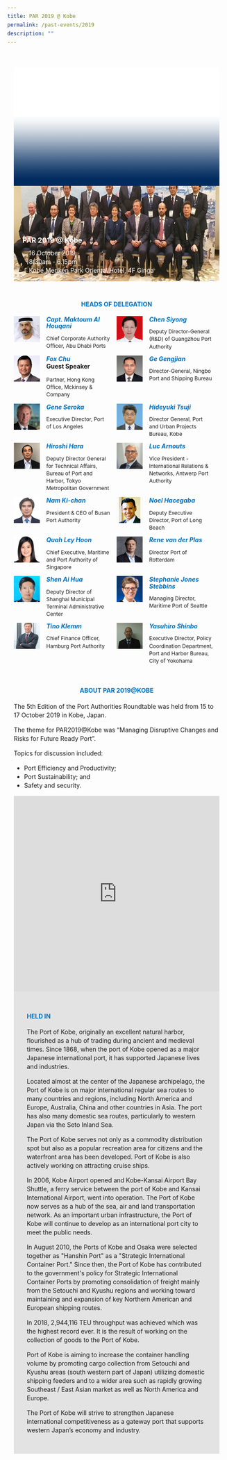 ```yaml
---
title: PAR 2019 @ Kobe
permalink: /past-events/2019
description: ""
---
```

<style type="text/css">
	body {font-size:14px;line-height:1.42857143;}
	h1, h2, h3, h4, h5, h6 {line-height:1.1;}
	a[href$=".pdf"] {margin-left:0;}
	a[href$=".pdf"]:before {display:none;}
	.content ol {font-size:inherit;}
	.content p {margin:0 0 15px;font-size:inherit;line-height:inherit;}
	.content li, .content ol li {margin:0;font-size:inherit;line-height:inherit;}
	.mobile {display:block!important;}
	.desktop {display:none!important;}
	.navbar-end, .is-search-bar {display:none;}
	#main-content .bp-section {padding:0;}
	#main-content .bp-section-pagetitle {display:none;}
	#main-content .bp-container {width:100%;max-width:100%;min-height:250px;padding:0!important;}
	#main-content .bp-container .row {margin:0;}
	#main-content .bp-container .col {padding:0;}
	#main-content .col.is-8 {width:100%;margin:0;}
	#main-content .col.is-2.has-side-nav {display:none;}
	#main-content .bp-dropdown-button {background:#0fa678;color:#fff;text-transform: uppercase;}
	#main-content .bp-dropdown-button:hover, #main-content .bp-dropdown-button:focus {color:#fff;text-decoration:none;}
	@media(min-width:1280px) {
		.mobile {display:none!important;}
		.desktop {display:block!important;}
	}
	
	.par-main {padding:35px 15px;margin:0 auto;}
	.par-main .par-list-none {list-style:none;margin:0;}
	@media(min-width:992px) {
		.par-main {max-width:970px;}
	}
	@media(min-width:1024px) {
		.par-main {padding:35px 0;}
	}
	@media(min-width:1440px) {
		.par-main {max-width:1280px;}
	}
	
	figure {margin:0!important;}
	figcaption {font-style:normal!important;text-align:left;}
	.tab {margin:0 0 40px;}
	.tab-nav {position:absolute;display:none;width:300px;height:385px;z-index:9;overflow-y:auto;}
	.tab-nav>ul {list-style:none;padding:0;margin:0;}
	.tab-nav>ul>li {margin:0!important;}
	.tab-nav>ul>li+li {border-top:1px solid #fff;}
	.tab-nav>ul>li>a {position:relative;display:block;height:96px;padding:15px 45px 15px 30px;margin:0;font-size:20px;font-weight:700;background:#002b5f;color:#fff;text-decoration:none;text-transform:uppercase;}
	.tab-nav>ul>li>a:hover, .tab-nav>ul>li>a:focus {color:#fff;text-decoration:none;}
	.tab-nav>ul>li.active>a {background:#0fa678;}
	.tab-nav>ul>li.active>a:before {position:absolute;display:block;content:'';top:50%;right:15px;border-style: solid;border-width:10px 0 10px 15px;border-color: transparent transparent transparent #fff;transform:translateY(-50%);}
	.tab>.tab-content {position:relative;margin:0!important;border:0;}
	.tab>.tab-content>img.overlay {position:absolute;top:0;left:0;}
	.tab>.tab-content>figcaption {position:absolute;bottom:0;left:0;padding:20px;color:#fff;}
	.tab>.tab-content>figcaption>h3 {margin:0 0 10px;font-size:16px;font-weight:700;color:#fff;}
	.tab>.tab-content>figcaption>ul {list-style:none;padding:0;margin:0;}
	.tab>.tab-content>figcaption>ul>li {margin:0;}
	.tab>.tab-content>figcaption>ul>li>i {margin:0 15px 0 0;}
	.par-title {margin:40px 0 20px!important;font-size:14px;font-weight:700;color:#0071c0!important;text-align:center;text-transform:uppercase;}
	.par-delegate-list {display:flex;flex-wrap:wrap;list-style:none!important;padding:0;margin:0!important;}
	.par-delegate-list>li {width:100%;margin:0;}
	.par-delegate {position:relative;}
	.par-delegate>img {position:absolute;width:60px!important;margin:0 15px 0 0!important;top:0;left:0;}
	.par-delegate>figcaption {padding:0 0 0 75px;min-height:60px;}
	.par-delegate>figcaption>h5 {margin:0;font-size:14px;font-weight:700;color:#0071c0;}
	.par-delegate>figcaption>strong {display:block;}
	.par-delegate>figcaption>p {font-size:12px;}
	.par-map {display:flex;flex-wrap:wrap;background:#e3e3e3;}
	.par-map>iframe {width:100%;}
	.par-map>figcaption {width:100%;padding:30px;}
	.par-map>figcaption>h4 {font-size:14px;font-weight:700;color:#0071c0!important;text-transform:uppercase;}
	.par-gallery {position:relative;}
	.par-gallery>ul {display:flex;flex-wrap:wrap;list-style:none;padding:0;margin:0;}
	.par-gallery>ul>li {width:100%;padding:0 5px;}
	.par-gallery>ul>li>img {border: 7px solid #f2f2f2;}
	.par-gallery-link {position:absolute;top:0;right:0;color: #0071c0;font-weight: 700;text-decoration:none!important;}
	@media(min-width:480px) {
		.par-gallery>ul>li {width:50%;}
	}
	@media(min-width:768px) {
		.par-delegate-list>li {width:50%;}
		.par-delegate>figcaption {padding:0 15px 0 75px;}
		.par-gallery>ul>li {width:33.3333%;}
	}
	@media(min-width:992px) {
		.par-delegate-list>li {width:25%;}
		.par-gallery>ul>li {width:25%;}
	}
	@media(min-width:1024px) {
		.tab {position:relative;height:385px;overflow:hidden;}
		.tab-nav {display:block;}
		.tab>.tab-content {margin:0 0 0 300px!important;}
		.par-title {font-size:20px;text-align:left;}
		.par-map>iframe, .par-map>figcaption {width:50%;}
		.par-map>figcaption>h4 {font-size:20px;}
	}
	@media(min-width:1440px) {
		.tab {position:relative;height:520px;overflow:hidden;}
		.tab-nav {width:375px;height:520px;}
		.tab-nav>ul>li>a {height:130px;}
		.tab>.tab-content {margin:0 0 0 375px!important;}
	}
</style>
<div class="par-main">
	<div class="tab">
		<div class="tab-nav">
			<ul>
				<li><a href="/past-events/2021">PAR 2021 @ Antwerp</a></li>
				<li><a href="/past-events/2020">PAR 2020</a></li>
				<li class="active"><a href="/past-events/2019">PAR 2019 @ Kobe</a></li>
				<li><a href="/past-events/2018">PAR 2018 @ Long Beach</a></li>
				<li><a href="/past-events/2017">PAR 2017 @ Ningbo</a></li>
				<li><a href="/past-events/2016">PAR 2016 @ Rotterdam</a></li>
				<li><a href="/past-events/2015">PAR 2015 @ Singapore</a></li>
			</ul>
		</div>
		<figure class="tab-content">
			<img src="/images/Shared/bg-past-events-overlay-m.png" class="overlay is-hidden-desktop"/>
			<img src="/images/Shared/bg-past-events-overlay-d.png" class="overlay is-hidden-touch"/>
			<img src="/images/Event2019/bg-past-events-m.jpg" class="is-hidden-desktop"/>
			<img src="/images/Event2019/bg-past-events-d.jpg" class="is-hidden-touch"/>
			<figcaption>
				<h3>PAR 2019 @ Kobe</h3>
				<ul>
					<li><i class="sgds-icon sgds-icon-calendar"></i>16 October 2019</li>
					<li><i class="sgds-icon sgds-icon-clock"></i>8:30am - 6.15pm</li>
					<li><i class="sgds-icon sgds-icon-place"></i>Kobe Meriken Park Oriental Hotel, 4F Ginga</li>
				</ul>
			</figcaption>
		</figure>
	</div>
	<h4 class="par-title">Heads of Delegation</h4>
	<ul class="par-delegate-list">
		<li>
			<figure class="par-delegate">
				<img src="/images/Event2019/Delegation/capt-maktoum-al-houqani.jpg" alt="Capt. Maktoum Al Houqani"/>
				<figcaption>
					<h5>Capt. Maktoum Al Houqani</h5>
					<p>Chief Corporate Authority Officer, Abu Dhabi Ports</p>
				</figcaption>
			</figure>
		</li>
		<li>
			<figure class="par-delegate">
				<img src="/images/Event2019/Delegation/chen-siyong.png" alt="Chen Siyong"/>
				<figcaption>
					<h5>Chen Siyong</h5>
					<p>Deputy Director-General (R&D) of Guangzhou Port Authority</p>
				</figcaption>
			</figure>
		</li>
		<li>
			<figure class="par-delegate">
				<img src="/images/Event2019/Delegation/fox-chu.png" alt="Fox Chu"/>
				<figcaption>
					<h5>Fox Chu</h5>
					<strong>Guest Speaker</strong>
					<p>Partner, Hong Kong Office, Mckinsey & Company</p>
				</figcaption>
			</figure>
		</li>
		<li>
			<figure class="par-delegate">
				<img src="/images/Event2019/Delegation/ge-geng-jian.jpg" alt="Ge Gengjian"/>
				<figcaption>
					<h5>Ge Gengjian</h5>
					<p>Director-General, Ningbo Port and Shipping Bureau</p>
				</figcaption>
			</figure>
		</li>
		<li>
			<figure class="par-delegate">
				<img src="/images/Event2019/Delegation/seroka.jpg" alt="Gene Seroka"/>
				<figcaption>
					<h5>Gene Seroka</h5>
					<p>Executive Director, Port of Los Angeles</p>
				</figcaption>
			</figure>
		</li>
		<li>
			<figure class="par-delegate">
				<img src="/images/Event2019/Delegation/hideyuki-tsuji.png" alt="Hideyuki Tsuji"/>
				<figcaption>
					<h5>Hideyuki Tsuji</h5>
					<p>Director General, Port and Urban Projects Bureau, Kobe</p>
				</figcaption>
			</figure>
		</li>
		<li>
			<figure class="par-delegate">
				<img src="/images/Event2019/Delegation/hirashi-hara.jpg" alt="Hiroshi Hara"/>
				<figcaption>
					<h5>Hiroshi Hara</h5>
					<p>Deputy Director General for Technical Affairs, Bureau of Port and Harbor, Tokyo Metropolitan Government</p>
				</figcaption>
			</figure>
		</li>
		<li>
			<figure class="par-delegate">
				<img src="/images/Event2019/Delegation/luc-arnouts.png" alt="Luc Arnouts"/>
				<figcaption>
					<h5>Luc Arnouts</h5>
					<p>Vice President - International Relations & Networks, Antwerp Port Authority</p>
				</figcaption>
			</figure>
		</li>
		<li>
			<figure class="par-delegate">
				<img src="/images/Event2019/Delegation/nam-ki-chan.jpg" alt="Nam Ki-chan"/>
				<figcaption>
					<h5>Nam Ki-chan</h5>
					<p>President & CEO of Busan Port Authority</p>
				</figcaption>
			</figure>
		</li>
		<li>
			<figure class="par-delegate">
				<img src="/images/Event2019/Delegation/noel-hacegaba.png" alt="Noel Hacegaba"/>
				<figcaption>
					<h5>Noel Hacegaba</h5>
					<p>Deputy Executive Director, Port of Long Beach</p>
				</figcaption>
			</figure>
		</li>
		<li>
			<figure class="par-delegate">
				<img src="/images/Event2019/Delegation/quah-ley-hoon.jpg" alt="Quah Ley Hoon"/>
				<figcaption>
					<h5>Quah Ley Hoon</h5>
					<p>Chief Executive, Maritime and Port Authority of Singapore</p>
				</figcaption>
			</figure>
		</li>
		<li>
			<figure class="par-delegate">
				<img src="/images/Event2019/Delegation/rene-van-der-plas.png" alt="Rene van der Plas"/>
				<figcaption>
					<h5>Rene van der Plas</h5>
					<p>Director Port of Rotterdam</p>
				</figcaption>
			</figure>
		</li>
		<li>
			<figure class="par-delegate">
				<img src="/images/Event2019/Delegation/shen-ai-hua.png" alt="Shen Ai Hua"/>
				<figcaption>
					<h5>Shen Ai Hua</h5>
					<p>Deputy Director of Shanghai Municipal Terminal Administrative Center</p>
				</figcaption>
			</figure>
		</li>
		<li>
			<figure class="par-delegate">
				<img src="/images/Event2019/Delegation/stephanie-jones-stebbins.png" alt="Stephanie Jones Stebbins"/>
				<figcaption>
					<h5>Stephanie Jones Stebbins</h5>
					<p>Managing Director, Maritime Port of Seattle</p>
				</figcaption>
			</figure>
		</li>
		<li>
			<figure class="par-delegate">
				<img src="/images/Event2019/Delegation/tino-klemm.png" alt="Tino Klemm"/>
				<figcaption>
					<h5>Tino Klemm</h5>
					<p>Chief Finance Officer, Hamburg Port Authority</p>
				</figcaption>
			</figure>
		</li>
		<li>
			<figure class="par-delegate">
				<img src="/images/Event2019/Delegation/yokohama.png" alt="Yasuhiro Shinbo"/>
				<figcaption>
					<h5>Yasuhiro Shinbo</h5>
					<p>Executive Director, Policy Coordination Department, Port and Harbor Bureau, City of Yokohama</p>
				</figcaption>
			</figure>
		</li>
	</ul>
	<h4 class="par-title">ABOUT PAR 2019@KOBE</h4>
	<p>The 5th Edition of the Port Authorities Roundtable was held from 15 to 17 October 2019 in Kobe, Japan.</p>
	<p>The theme for PAR2019@Kobe was “Managing Disruptive Changes and Risks for Future Ready Port”.</p>
	<p>Topics for discussion included:</p>
	<ul>
		<li>Port Efficiency and Productivity;</li>
		<li>Port Sustainability; and</li>
		<li>Safety and security.</li>
	</ul>
	<figure class="par-map">
		<iframe src="https://www.google.com/maps/embed?pb=!1m18!1m12!1m3!1d31441.268762405194!2d135.20134828331027!3d34.677927778853594!2m3!1f0!2f0!3f0!3m2!1i1024!2i768!4f13.1!3m3!1m2!1s0x60008de17e626a0d%3A0x89c23fe3120d8b8a!2sPort%20of%20Kobe!5e0!3m2!1sen!2ssg!4v1623914215739!5m2!1sen!2ssg" width="600" height="450" frameborder="0" style="border:0" allowfullscreen=""></iframe>
		<figcaption>
			<h4 dir="ltr">Held In</h4>
			<p>The Port of Kobe, originally an excellent natural harbor, flourished as a hub of trading during ancient and medieval times. Since 1868, when the port of Kobe opened as a major Japanese international port, it has supported Japanese lives and industries.</p>
			<p>Located almost at the center of the Japanese archipelago, the Port of Kobe is on major international regular sea routes to many countries and regions, including North America and Europe, Australia, China and other countries in Asia. The port has also many domestic sea routes, particularly to western Japan via the Seto Inland Sea. </p>
			<p>The Port of Kobe serves not only as a commodity distribution spot but also as a popular recreation area for citizens and the waterfront area has been developed. Port of Kobe is also actively working on attracting cruise ships.</p>
			<p>In 2006, Kobe Airport opened and Kobe-Kansai Airport Bay Shuttle, a ferry service between the port of Kobe and Kansai International Airport, went into operation. The Port of Kobe now serves as a hub of the sea, air and land transportation network. As an important urban infrastructure, the Port of Kobe will continue to develop as an international port city to meet the public needs.</p>
			<p>In August 2010, the Ports of Kobe and Osaka were selected together as "Hanshin Port" as a "Strategic International Container Port." Since then, the Port of Kobe has contributed to the government's policy for Strategic International Container Ports by promoting consolidation of freight mainly from the Setouchi and Kyushu regions and working toward maintaining and expansion of key Northern American and European shipping routes.</p>
			<p>In 2018, 2,944,116 TEU throughput was achieved which was the highest record ever. It is the result of working on the collection of goods to the Port of Kobe.</p>
			<p>Port of Kobe is aiming to increase the container handling volume by promoting cargo collection from Setouchi and Kyushu areas (south western part of Japan) utilizing domestic shipping feeders and to a wider area such as rapidly growing Southeast / East Asian market as well as North America and Europe.</p>
			<p>The Port of Kobe will strive to strengthen Japanese international competitiveness as a gateway port that supports western Japan’s economy and industry.</p>
		</figcaption>
	</figure>
</div>